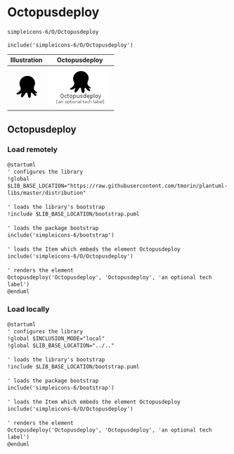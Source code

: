 # Octopusdeploy


```text
simpleicons-6/O/Octopusdeploy
```

```text
include('simpleicons-6/O/Octopusdeploy')
```



| Illustration | Octopusdeploy |
| :---: | :---: |
| ![illustration for Illustration](../../simpleicons-6/O/Octopusdeploy.png) | ![illustration for Octopusdeploy](../../simpleicons-6/O/Octopusdeploy.Local.png) |




## Octopusdeploy

### Load remotely
```plantuml
@startuml
' configures the library
!global $LIB_BASE_LOCATION="https://raw.githubusercontent.com/tmorin/plantuml-libs/master/distribution"

' loads the library's bootstrap
!include $LIB_BASE_LOCATION/bootstrap.puml

' loads the package bootstrap
include('simpleicons-6/bootstrap')

' loads the Item which embeds the element Octopusdeploy
include('simpleicons-6/O/Octopusdeploy')

' renders the element
Octopusdeploy('Octopusdeploy', 'Octopusdeploy', 'an optional tech label')
@enduml
```

### Load locally
```plantuml
@startuml
' configures the library
!global $INCLUSION_MODE="local"
!global $LIB_BASE_LOCATION="../.."

' loads the library's bootstrap
!include $LIB_BASE_LOCATION/bootstrap.puml

' loads the package bootstrap
include('simpleicons-6/bootstrap')

' loads the Item which embeds the element Octopusdeploy
include('simpleicons-6/O/Octopusdeploy')

' renders the element
Octopusdeploy('Octopusdeploy', 'Octopusdeploy', 'an optional tech label')
@enduml
```

